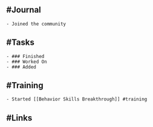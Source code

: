 ## #Journal
	- Joined the community
## #Tasks
	- ### Finished
	- ### Worked On
	- ### Added
## #Training
	- Started [[Behavior Skills Breakthrough]] #training
## #Links